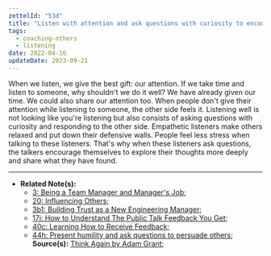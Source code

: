 ```yaml
---
zettelId: "53d"
title: "Listen with attention and ask questions with curiosity to encourage others to be open"
tags:
  - coaching-others
  - listening
date: 2022-04-16
updateDate: 2023-09-21
---
```


When we listen, we give the best gift: our attention. If we take time and listen to someone, why shouldn't we do it well? We have already given our time. We could also share our attention too. When people don't give their attention while listening to someone, the other side feels it. Listening well is not looking like you're listening but also consists of asking questions with curiosity and responding to the other side. Empathetic listeners make others relaxed and put down their defensive walls. People feel less stress when talking to these listeners. That's why when these listeners ask questions, the talkers encourage themselves to explore their thoughts more deeply and share what they have found.

---

- **Related Note(s):**
  - [3: Being a Team Manager and Manager's Job](/notes/3/);
  - [20: Influencing Others](/notes/20/);
  - [3b1: Building Trust as a New Engineering Manager](/notes/3b1/);
  - [17i: How to Understand The Public Talk Feedback You Get](/notes/17i/);
  - [40c: Learning How to Receive Feedback](/notes/40c/);
  - [44h: Present humility and ask questions to persuade others](/notes/44h/);
**Source(s):** [Think Again by Adam Grant](/books/think-again-by-adam-grant-book-summary-review-and-notes/);
